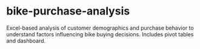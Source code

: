 # bike-purchase-analysis
Excel-based analysis of customer demographics and purchase behavior to understand factors influencing bike buying decisions. Includes pivot tables and dashboard.
